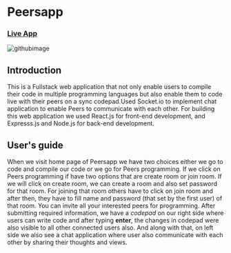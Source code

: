 # Peersapp

### [Live App](https://nextsmartclass.netlify.com)

![githubimage](https://user-images.githubusercontent.com/61876890/136249571-91204662-0b61-44c3-abd5-5317adf7c5d8.PNG)



## Introduction

This is a Fullstack web application that not only enable users to compile their code in multiple programming languages but also enable them to code live with their peers on a sync codepad.Used Socket.io to implement chat application to enable Peers to communicate with each other.
For building this web application we used React.js for front-end development, and Expresss.js and Node.js for back-end development.

## User's guide
When we visit home page of Peersapp we have two choices either we go to code and compile our code or we go for Peers programming. If we click on Peers programming if have two options that are create room or join room. If we will click on create room, we can create a room and also set password for that room. For joining that room others have to click on join room and after then, they have to fill name and password (that set by the first user) of that room. You can invite all your interested peers for programming. After submitting required information, we have a *codepad* on our right side where users can write code and after typing **enter**, the changes in codepad were also visible to all other connected users also. And along with that, on left side we also see a chat application where user also communicate with each other by sharing their thoughts and views.

